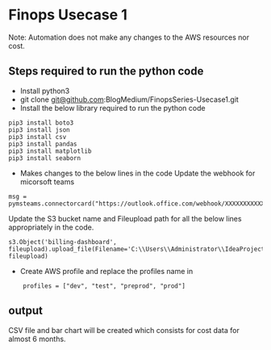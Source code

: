 # Finops Usecase 1 

Note: Automation does not make any changes to the AWS resources nor cost.


## Steps required to run the python code
* Install python3
* git clone git@github.com:BlogMedium/FinopsSeries-Usecase1.git
* Install the below library required to run the python code
```
pip3 install boto3
pip3 install json
pip3 install csv
pip3 install pandas
pip3 install matplotlib
pip3 install seaborn
```
* Makes changes to the below lines in the code
Update the webhook for micorsoft teams
```
msg = pymsteams.connectorcard("https://outlook.office.com/webhook/XXXXXXXXXXXXXXXXXXXXXXXXXXXXXXXXXXXXXXXXXXXXXXXXXXXXXXXXXXXXXXXXXXXXXXXXXXXXXXXXXXXXXXXXXXXXXXX")
```
Update the S3 bucket name and Fileupload path for all the below lines appropriately in the code.
```
s3.Object('billing-dashboard', fileupload).upload_file(Filename='C:\\Users\\Administrator\\IdeaProjects\\billing\\'+ fileupload)
```
* Create AWS profile and replace the profiles name in 
```
    profiles = ["dev", "test", "preprod", "prod"]
```

## output
CSV file and bar chart will be created which consists for cost data for almost 6 months.





